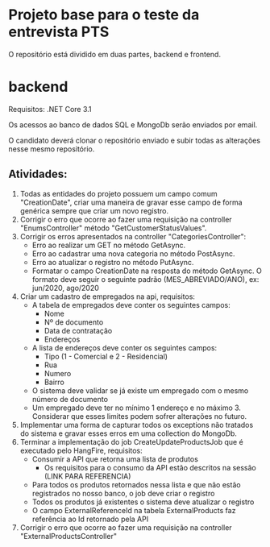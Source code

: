 # Projeto base para o teste da entrevista PTS
O repositório está dividido em duas partes, backend e frontend.

# backend
Requisitos: .NET Core 3.1

Os acessos ao banco de dados SQL e MongoDb serão enviados por email.

O candidato deverá clonar o repositório enviado e subir todas as alterações nesse mesmo repositório.

## Atividades:
1. Todas as entidades do projeto possuem um campo comum "CreationDate", criar uma maneira de gravar esse campo de forma genérica sempre que criar um novo registro.
2. Corrigir o erro que ocorre ao fazer uma requisição na controller "EnumsController" método "GetCustomerStatusValues".
3. Corrigir os erros apresentados na controller "CategoriesController":
    - Erro ao realizar um GET no método GetAsync.
    - Erro ao cadastrar uma nova categoria no método PostAsync.
    - Erro ao atualizar o registro no método PutAsync.
    - Formatar o campo CreationDate na resposta do método GetAsync. O formato deve seguir o seguinte padrão (MES_ABREVIADO/ANO), ex: jun/2020, ago/2020
4. Criar um cadastro de empregados na api, requisitos:
    - A tabela de empregados deve conter os seguintes campos:
        - Nome
        - Nº de documento
        - Data de contratação
        - Endereços
    - A lista de endereços deve conter os seguintes campos:
        - Tipo (1 - Comercial e 2 - Residencial)
        - Rua
        - Numero
        - Bairro
    - O sistema deve validar se já existe um empregado com o mesmo número de documento
    - Um empregado deve ter no mínimo 1 endereço e no máximo 3. Considerar que esses limites podem sofrer alterações no futuro.
5. Implementar uma forma de capturar todos os exceptions não tratados do sistema e gravar esses erros em uma collection do MongoDb.
6. Terminar a implementação do job CreateUpdateProductsJob que é executado pelo HangFire, requisitos:
    - Consumir a API que retorna uma lista de produtos
        - Os requisitos para o consumo da API estão descritos na sessão (LINK PARA REFERENCIA)
    - Para todos os produtos retornados nessa lista e que não estão registrados no nosso banco, o job deve criar o registro
    - Todos os produtos já existentes o sistema deve atualizar o registro
    - O campo ExternalReferenceId na tabela ExternalProducts faz referência ao Id retornado pela API
7. Corrigir o erro que ocorre ao fazer uma requisição na controller "ExternalProductsController"


